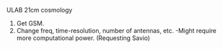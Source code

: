 ULAB 21cm cosmology
1. Get GSM.
2. Change freq, time-resolution, number of antennas, etc.
-Might require more computational power. (Requesting Savio)
